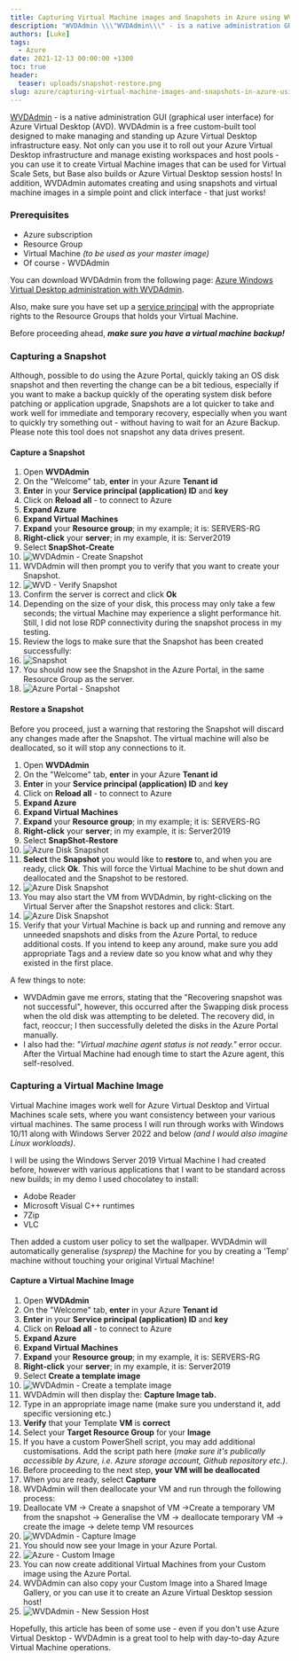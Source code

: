 ```yaml
---
title: Capturing Virtual Machine images and Snapshots in Azure using WVDAdmin
description: "WVDAdmin \\\"WVDAdmin\\\" - is a native administration GUI graphical user interface for Azure Virtua..."
authors: [Luke]
tags:
  - Azure
date: 2021-12-13 00:00:00 +1300
toc: true
header:
  teaser: uploads/snapshot-restore.png
slug: azure/capturing-virtual-machine-images-and-snapshots-in-azure-using-wvdadmin
---
```

[WVDAdmin](https://blog.itprocloud.de/Windows-Virtual-Desktop-Admin/ "WVDAdmin") - is a native administration GUI (graphical user interface) for Azure Virtual Desktop (AVD). WVDAdmin is a free custom-built tool designed to make managing and standing up Azure Virtual Desktop infrastructure easy. Not only can you use it to roll out your Azure Virtual Desktop infrastructure and manage existing workspaces and host pools - you can use it to create Virtual Machine images that can be used for Virtual Scale Sets, but Base also builds or Azure Virtual Desktop session hosts! In addition, WVDAdmin automates creating and using snapshots and virtual machine images in a simple point and click interface - that just works!

### Prerequisites

* Azure subscription
* Resource Group
* Virtual Machine _(to be used as your master image)_
* Of course - WVDAdmin

You can download WVDAdmin from the following page:  [Azure Windows Virtual Desktop administration with WVDAdmin](https://blog.itprocloud.de/Windows-Virtual-Desktop-Admin/ " Azure Windows Virtual Desktop administration with WVDAdmin").

Also, make sure you have set up a [service principal](https://blog.itprocloud.de/Windows-Virtual-Desktop-Admin/#service-principal-functional-account "Service principal (functional account) Link") with the appropriate rights to the Resource Groups that holds your Virtual Machine.

Before proceeding ahead, **_make sure you have a virtual machine backup!_**

### Capturing a Snapshot

Although, possible to do using the Azure Portal, quickly taking an OS disk snapshot and then reverting the change can be a bit tedious, especially if you want to make a backup quickly of the operating system disk before patching or application upgrade, Snapshots are a lot quicker to take and work well for immediate and temporary recovery, especially when you want to quickly try something out - without having to wait for an Azure Backup. Please note this tool does not snapshot any data drives present.

#### Capture a Snapshot

 1. Open **WVDAdmin**
 2. On the "Welcome" tab, **enter** in your Azure **Tenant id**
 3. **Enter** in your **Service principal (application) ID** and **key**
 4. Click on **Reload all** - to connect to Azure
 5. **Expand Azure**
 6. **Expand Virtual Machines**
 7. **Expand** your **Resource group**; in my example; it is: SERVERS-RG
 8. **Right-click** your **server**; in my example, it is: Server2019
 9. Select **SnapShot-Create**
10. ![WVDAdmin - Create Snapshot](/uploads/snapshot-create.png "WVDAdmin - Create Snapshot")
11. WVDAdmin will then prompt you to verify that you want to create your Snapshot.
12. ![WVD - Verify Snapshot](/uploads/snapshot-create_verify.png "WVD - Verify Snapshot")
13. Confirm the server is correct and click **Ok**
14. Depending on the size of your disk, this process may only take a few seconds; the virtual Machine may experience a slight performance hit. Still, I did not lose RDP connectivity during the snapshot process in my testing.
15. Review the logs to make sure that the Snapshot has been created successfully:
16. ![Snapshot](/uploads/snapshot-create_verify_log.png)
17. You should now see the Snapshot in the Azure Portal, in the same Resource Group as the server.
18. ![Azure Portal - Snapshot](/uploads/snapshot-azureportal.png "Azure Portal - Snapshot")

#### Restore a Snapshot

Before you proceed, just a warning that restoring the Snapshot will discard any changes made after the Snapshot. The virtual machine will also be deallocated, so it will stop any connections to it.

 1. Open **WVDAdmin**
 2. On the "Welcome" tab, **enter** in your Azure **Tenant id**
 3. **Enter** in your **Service principal (application) ID** and **key**
 4. Click on **Reload all** - to connect to Azure
 5. **Expand Azure**
 6. **Expand Virtual Machines**
 7. **Expand** your **Resource group**; in my example; it is: SERVERS-RG
 8. **Right-click** your **server**; in my example, it is: Server2019
 9. Select **SnapShot-Restore**
10. ![Azure Disk Snapshot](/uploads/snapshot-restore.png "Azure Disk Snapshot")
11. **Select** the **Snapshot** you would like to **restore** to, and when you are ready, click **Ok**. This will force the Virtual Machine to be shut down and deallocated and the Snapshot to be restored.
12. ![Azure Disk Snapshot](/uploads/snapshot-restore_verify.png "Azure Disk Snapshot")
13. You may also start the VM from WVDAdmin, by right-clicking on the Virtual Server after the Snapshot restores and click: Start.
14. ![Azure Disk Snapshot](/uploads/wvdadmin-startvm.png "Azure Disk Snapshot")
15. Verify that your Virtual Machine is back up and running and remove any unneeded snapshots and disks from the Azure Portal, to reduce additional costs. If you intend to keep any around, make sure you add appropriate Tags and a review date so you know what and why they existed in the first place.

A few things to note:

* WVDAdmin gave me errors, stating that the "Recovering snapshot was not successful", however, this occurred after the Swapping disk process when the old disk was attempting to be deleted. The recovery did, in fact, reoccur; I then successfully deleted the disks in the Azure Portal manually.
* I also had the: _"Virtual machine agent status is not ready."_ error occur. After the Virtual Machine had enough time to start the Azure agent, this self-resolved.

### Capturing a Virtual Machine Image

Virtual Machine images work well for Azure Virtual Desktop and Virtual Machines scale sets, where you want consistency between your various virtual machines. The same process I will run through works with Windows 10/11 along with Windows Server 2022 and below _(and I would also imagine Linux workloads)_. 

I will be using the Windows Server 2019 Virtual Machine I had created before, however with various applications that I want to be standard across new builds; in my demo I used chocolatey to install:

* Adobe Reader
* Microsoft Visual C++ runtimes
* 7Zip
* VLC

Then added a custom user policy to set the wallpaper. WVDAdmin will automatically generalise _(sysprep)_ the Machine for you by creating a 'Temp' machine without touching your original Virtual Machine!

#### Capture a Virtual Machine Image

 1. Open **WVDAdmin**
 2. On the "Welcome" tab, **enter** in your Azure **Tenant id**
 3. **Enter** in your **Service principal (application) ID** and **key**
 4. Click on **Reload all** - to connect to Azure
 5. **Expand Azure**
 6. **Expand Virtual Machines**
 7. **Expand** your **Resource group**; in my example, it is: SERVERS-RG
 8. **Right-click** your **server**; in my example, it is: Server2019
 9. Select **Create a template image**
10. ![WVDAdmin - Create a template image](/uploads/vmimage-create.png "WVDAdmin - Create a template image")
11. WVDAdmin will then display the: **Capture Image tab.**
12. Type in an appropriate image name (make sure you understand it, add specific versioning etc.)
13. **Verify** that your Template **VM** is **correct**
14. Select your **Target Resource Group** for your **Image**
15. If you have a custom PowerShell script, you may add additional customisations. Add the script path here (_make sure it's publically accessible by Azure, i.e. Azure storage account, Github repository etc.)_.
16. Before proceeding to the next step, **your VM will be deallocated**
17. When you are ready, select **Capture**
18. WVDAdmin will then deallocate your VM and run through the following process:
19. Deallocate VM -> Create a snapshot of VM ->Create a temporary VM from the snapshot -> Generalise the VM -> deallocate temporary VM -> create the image -> delete temp VM resources
20. ![WVDAdmin - Capture Image](/uploads/vmimage-log.png "WVDAdmin - Capture Image")
21. You should now see your Image in your Azure Portal.
22. ![Azure - Custom Image](/uploads/inkedvmimage-azureportal.jpg "Azure - Custom Image")
23. You can now create additional Virtual Machines from your Custom image using the Azure Portal.
24. WVDAdmin can also copy your Custom Image into a Shared Image Gallery, or you can use it to create an Azure Virtual Desktop session host!
25. ![WVDAdmin - New Session Host](/uploads/wvdadmin_newsessionhost.png "WVDAdmin - New Session Host")

Hopefully, this article has been of some use - even if you don't use Azure Virtual Desktop - WVDAdmin is a great tool to help with day-to-day Azure Virtual Machine operations.
